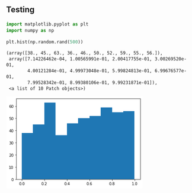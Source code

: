 
## Testing


```python
import matplotlib.pyplot as plt
import numpy as np
```


```python
plt.hist(np.random.rand(500))
```




    (array([38., 45., 63., 36., 46., 50., 52., 59., 55., 56.]),
     array([7.14226462e-04, 1.00565991e-01, 2.00417755e-01, 3.00269520e-01,
            4.00121284e-01, 4.99973048e-01, 5.99824813e-01, 6.99676577e-01,
            7.99528342e-01, 8.99380106e-01, 9.99231871e-01]),
     <a list of 10 Patch objects>)




![png](output_2_1.png)



```python

```
